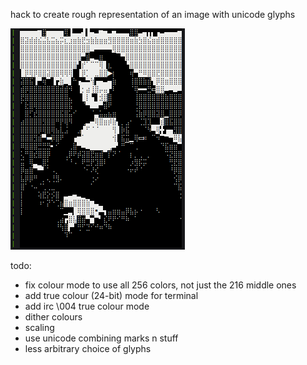 hack to create rough representation of an image with unicode glyphs

![example output](/mona.png)

todo:

+ fix colour mode to use all 256 colors, not just the 216 middle ones
+ add true colour (24-bit) mode for terminal
+ add irc \004 true colour mode
+ dither colours
+ scaling
+ use unicode combining marks n stuff
+ less arbitrary choice of glyphs


